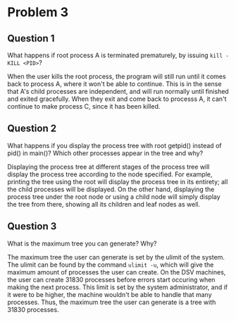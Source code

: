 # Problem 3

## Question 1

What happens if root process A is terminated prematurely, by issuing `kill -KILL <PID>`?

When the user kills the root process, the program will still run until it comes back to process A, where it won't be able to continue. This is in the sense that A's child processes are independent, and will run normally until finished and exited gracefully. When they exit and come back to processs A, it can't continue to make process C, since it has been killed.

## Question 2

What happens if you display the process tree with root getpid() instead of pid() in main()? Which
other processes appear in the tree and why?

Displaying the process tree at different stages of the process tree will display the process tree according to the node specified. For example, printing the tree using the root will display the process tree in its entirety; all the child processes will be displayed. On the other hand, displaying the process tree under the root node or using a child node will simply display the tree from there, showing all its children and leaf nodes as well.

## Question 3

What is the maximum tree you can generate? Why?

The maximum tree the user can generate is set by the ulimit of the system. The ulimit can be found by the command `ulimit -u`, which will give the maximum amount of processes the user can create. On the DSV machines, the user can create 31830 processes before errors start occuring when making the next process. This limit is set by the system administrator, and if it were to be higher, the machine wouldn't be able to handle that many processes. Thus, the maximum tree the user can generate is a tree with 31830 processes.
